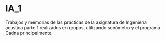 # IA_1
Trabajos y memorias de las prácticas de la asignatura de Ingeniería acustica parte 1 realizados en grupos, utilizando sonómetro y el programa Cadna principalmente.
